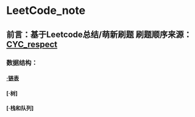 # LeetCode_note

## 前言：基于Leetcode总结/萌新刷题 刷题顺序来源：[CYC_respect](https://github.com/CyC2018/CS-Notes)

### 数据结构：

#### [·链表](https://github.com/Guan-schoolmate/Leetcode_note/blob/main/LinkList_c.md)
#### [·树]
#### [·栈和队列]

